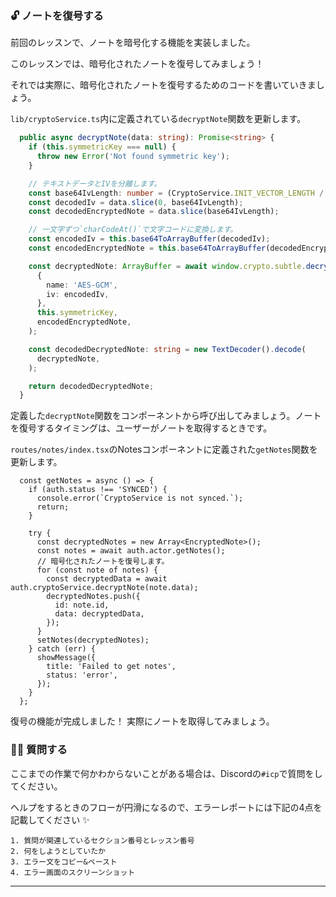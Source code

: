 ### 🔓 ノートを復号する

前回のレッスンで、ノートを暗号化する機能を実装しました。

このレッスンでは、暗号化されたノートを復号してみましょう！

それでは実際に、暗号化されたノートを復号するためのコードを書いていきましょう。

`lib/cryptoService.ts`内に定義されている`decryptNote`関数を更新します。

```typescript
  public async decryptNote(data: string): Promise<string> {
    if (this.symmetricKey === null) {
      throw new Error('Not found symmetric key');
    }

    // テキストデータとIVを分離します。
    const base64IvLength: number = (CryptoService.INIT_VECTOR_LENGTH / 3) * 4;
    const decodedIv = data.slice(0, base64IvLength);
    const decodedEncryptedNote = data.slice(base64IvLength);

    // 一文字ずつ`charCodeAt()`で文字コードに変換します。
    const encodedIv = this.base64ToArrayBuffer(decodedIv);
    const encodedEncryptedNote = this.base64ToArrayBuffer(decodedEncryptedNote);

    const decryptedNote: ArrayBuffer = await window.crypto.subtle.decrypt(
      {
        name: 'AES-GCM',
        iv: encodedIv,
      },
      this.symmetricKey,
      encodedEncryptedNote,
    );

    const decodedDecryptedNote: string = new TextDecoder().decode(
      decryptedNote,
    );

    return decodedDecryptedNote;
  }
```

<!-- TODO: 最初に説明した仕組みに沿って、簡単にコードを確認していく -->

定義した`decryptNote`関数をコンポーネントから呼び出してみましょう。ノートを復号するタイミングは、ユーザーがノートを取得するときです。

`routes/notes/index.tsx`のNotesコンポーネントに定義された`getNotes`関数を更新します。

```tsx
  const getNotes = async () => {
    if (auth.status !== 'SYNCED') {
      console.error(`CryptoService is not synced.`);
      return;
    }

    try {
      const decryptedNotes = new Array<EncryptedNote>();
      const notes = await auth.actor.getNotes();
      // 暗号化されたノートを復号します。
      for (const note of notes) {
        const decryptedData = await auth.cryptoService.decryptNote(note.data);
        decryptedNotes.push({
          id: note.id,
          data: decryptedData,
        });
      }
      setNotes(decryptedNotes);
    } catch (err) {
      showMessage({
        title: 'Failed to get notes',
        status: 'error',
      });
    }
  };
```

復号の機能が完成しました！ 実際にノートを取得してみましょう。

<!-- TODO: 実際にやってみた画像を追加する -->

### 🙋‍♂️ 質問する

ここまでの作業で何かわからないことがある場合は、Discordの`#icp`で質問をしてください。

ヘルプをするときのフローが円滑になるので、エラーレポートには下記の4点を記載してください ✨

```
1. 質問が関連しているセクション番号とレッスン番号
2. 何をしようとしていたか
3. エラー文をコピー&ペースト
4. エラー画面のスクリーンショット
```

---